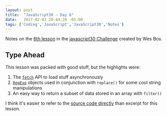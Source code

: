 ```yaml
---
layout: post
title:  "JavaScript30 – Day 6"
date:   2017-02-01 20:44:26 -05:00
tags: ['Coding','JavaScript','JavaScript30','Notes']
---
```


Notes on the [6th lesson][git] in the [javascript30 Challenge][js30] created by Wes Bos.

## Type Ahead

This lesson was packed with good stuff, but the highlights were:

1. The [`fetch`][fetch] API to load stuff asynchronously
2. [`RegExp`][regexp] objects used in conjunction with `replace()` for some cool string manipulations
3. An easy way to return a subset of data stored in an array with `filter()`

I think it's easier to refer to the [source code directly][git] than excerpt for this lesson.

[js30]:https://javascript30.com
[git]:https://github.com/memoblue/JavaScript30/blob/master/06%20-type-ahead/index.html
[fetch]:https://developer.mozilla.org/en-US/docs/Web/API/Fetch_API/Using_Fetch
[regexp]:https://developer.mozilla.org/en-US/docs/Web/JavaScript/Reference/Global_Objects/RegExp
